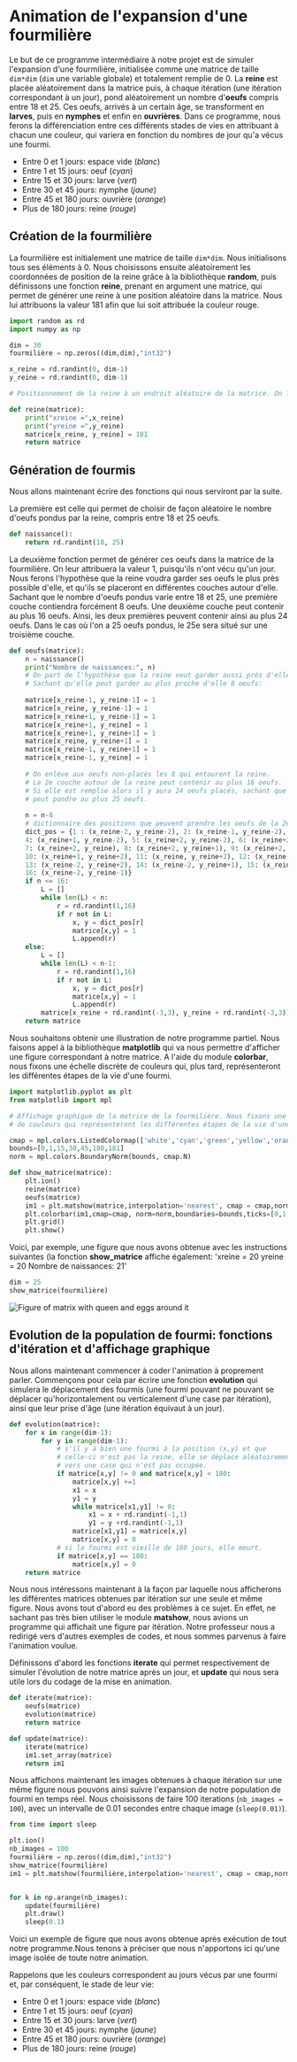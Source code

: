 # Animation de l'expansion d'une fourmilière


Le but de ce programme intermédiaire à notre projet est de simuler l'expansion d'une fourmilière, initialisée comme une matrice de taille ```dim*dim``` (```dim``` une variable globale) et totalement remplie de 0. La __reine__ est placée aléatoirement dans la matrice puis, à chaque itération (une itération correspondant à un jour), pond aléatoirement un nombre d'__oeufs__ compris entre 18 et 25.
Ces oeufs, arrivés à un certain âge, se transforment en __larves__, puis en __nymphes__ et enfin en __ouvrières__.
Dans ce programme, nous ferons la différenciation entre ces différents stades de vies en attribuant à chacun une couleur, qui variera en fonction du nombres de jour qu'a vécus une fourmi.
  * Entre 0 et 1 jours: espace vide (_blanc_)
  * Entre 1 et 15 jours: oeuf (_cyan_)
  * Entre 15 et 30 jours: larve (_vert_)
  * Entre 30 et 45 jours: nymphe (_jaune_)
  * Entre 45 et 180 jours: ouvrière (_orange_)
  * Plus de 180 jours: reine (_rouge_)

## Création de la fourmilière

La fourmilière est initialement une matrice de taille ```dim*dim```. Nous initialisons tous ses éléments à 0.
Nous choisissons ensuite aléatoirement les coordonnées de position de la reine grâce à la bibliothèque __random__, puis définissons une fonction __reine__, prenant en argument une matrice, qui permet de générer une reine à une position aléatoire dans la matrice. Nous lui attribuons la valeur 181 afin que lui soit attribuée la couleur rouge.

```Python
import random as rd
import numpy as np

dim = 30
fourmilière = np.zeros((dim,dim),"int32")

x_reine = rd.randint(0, dim-1)
y_reine = rd.randint(0, dim-1)

# Positionnement de la reine à un endroit aléatoire de la matrice. On lui attribue la valeur 181.

def reine(matrice):
    print("xreine =",x_reine)
    print("yreine =",y_reine)
    matrice[x_reine, y_reine] = 181
    return matrice
```

## Génération de fourmis

Nous allons maintenant écrire des fonctions qui nous serviront par la suite.

La première est celle qui permet de choisir de façon aléatoire le nombre d'oeufs pondus par la reine, compris entre 18 et 25 oeufs.

```Python
def naissance():
    return rd.randint(18, 25)
```

La deuxième fonction permet de générer ces oeufs dans la matrice de la fourmilière. On leur attribuera la valeur 1, puisqu'ils n'ont vécu qu'un jour. Nous ferons l'hypothèse que la reine voudra garder ses oeufs le plus près possible d'elle, et qu'ils se placeront en différentes couches autour d'elle.
Sachant que le nombre d'oeufs pondus varie entre 18 et 25, une première couche contiendra forcément 8 oeufs. Une deuxième couche peut contenir au plus 16 oeufs. Ainsi, les deux premières peuvent contenir ainsi au plus 24 oeufs. Dans le cas où l'on a 25 oeufs pondus, le 25e sera situé sur une troisième couche.

```Python
def oeufs(matrice):
    n = naissance()
    print("Nombre de naissances:", n)
    # On part de l'hypothèse que la reine veut garder aussi près d'elle que possible ses oeufs
    # Sachant qu'elle peut garder au plus proche d'elle 8 oeufs:
    
    matrice[x_reine-1, y_reine-1] = 1
    matrice[x_reine, y_reine-1] = 1
    matrice[x_reine+1, y_reine-1] = 1
    matrice[x_reine+1, y_reine] = 1
    matrice[x_reine+1, y_reine+1] = 1
    matrice[x_reine, y_reine+1] = 1
    matrice[x_reine-1, y_reine+1] = 1
    matrice[x_reine-1, y_reine] = 1
    
    # On enlève aux oeufs non-placés les 8 qui entourent la reine. 
    # La 2e couche autour de la reine peut contenir au plus 16 oeufs.
    # Si elle est remplie alors il y aura 24 oeufs placés, sachant que la reine
    # peut pondre au plus 25 oeufs.
    
    n = n-8
    # dictionnaire des positions que peuvent prendre les oeufs de la 2e couche.
    dict_pos = {1 : (x_reine-2, y_reine-2), 2: (x_reine-1, y_reine-2), 3: (x_reine, y_reine-2),
    4: (x_reine+1, y_reine-2), 5: (x_reine+2, y_reine-2), 6: (x_reine+2, y_reine-1), 
    7: (x_reine+2, y_reine), 8: (x_reine+2, y_reine+1), 9: (x_reine+2, y_reine+2),
    10: (x_reine+1, y_reine+2), 11: (x_reine, y_reine+2), 12: (x_reine-1, y_reine+2),
    13: (x_reine-2, y_reine+2), 14: (x_reine-2, y_reine+1), 15: (x_reine-2, y_reine),
    16: (x_reine-2, y_reine-1)}
    if n <= 16:
        L = []
        while len(L) < n:
            r = rd.randint(1,16)
            if r not in L:
                x, y = dict_pos[r]
                matrice[x,y] = 1
                L.append(r)
    else:
        L = []
        while len(L) < n-1:
            r = rd.randint(1,16)
            if r not in L:
                x, y = dict_pos[r]
                matrice[x,y] = 1
                L.append(r)
        matrice[x_reine + rd.randint(-3,3), y_reine + rd.randint(-3,3)] = 1
    return matrice
```

Nous souhaitons obtenir une illustration de notre programme partiel. Nous faisons appel à la bibliothèque __matplotlib__ qui va nous permettre d'afficher une figure correspondant à notre matrice. A l'aide du module __colorbar__, nous fixons une échelle discrète de couleurs qui, plus tard, représenteront les différentes étapes de la vie d'une fourmi.

```Python
import matplotlib.pyplot as plt
from matplotlib import mpl

# Affichage graphique de la matrice de la fourmilière. Nous fixons une échelle discrète
# de couleurs qui représenteront les différentes étapes de la vie d'une fourmi.

cmap = mpl.colors.ListedColormap(['white','cyan','green','yellow','orange','red'])
bounds=[0,1,15,30,45,180,181]
norm = mpl.colors.BoundaryNorm(bounds, cmap.N)

def show_matrice(matrice):
    plt.ion()
    reine(matrice)
    oeufs(matrice)
    im1 = plt.matshow(matrice,interpolation='nearest', cmap = cmap,norm=norm)
    plt.colorbar(im1,cmap=cmap, norm=norm,boundaries=bounds,ticks=[0,1,15,30,45,180,181])
    plt.grid()
    plt.show()
```

Voici, par exemple, une figure que nous avons obtenue avec les instructions suivantes (la fonction __show_matrice__ affiche également: 'xreine = 20
yreine = 20
Nombre de naissances: 21' 
```Python
dim = 25
show_matrice(fourmilière)
```
![Figure of matrix with queen and eggs around it](https://github.com/Sawken/Anthill/blob/master/Images/figure_cecile_0.png?raw=true)


## Evolution de la population de fourmi: fonctions d'itération et d'affichage graphique

Nous allons maintenant commencer à coder l'animation à proprement parler. Commençons pour cela par écrire une fonction __evolution__ qui simulera le déplacement des fourmis (une fourmi pouvant ne pouvant se déplacer qu'horizontalement ou verticalement d'une case par itération), ainsi que leur prise d'âge (une itération équivaut à un jour).

```Python
def evolution(matrice):
    for x in range(dim-1):
        for y in range(dim-1):
            # s'il y a bien une fourmi à la position (x,y) et que
            # celle-ci n'est pas la reine, elle se déplace aléatoirement
            # vers une case qui n'est pas occupée.
            if matrice[x,y] != 0 and matrice[x,y] < 180:
                matrice[x,y] +=1
                x1 = x
                y1 = y
                while matrice[x1,y1] != 0:
                    x1 = x + rd.randint(-1,1)
                    y1 = y +rd.randint(-1,1)
                matrice[x1,y1] = matrice[x,y]
                matrice[x,y] = 0
            # si la fourmi est vieille de 180 jours, elle meurt.
            if matrice[x,y] == 180:
                matrice[x,y] = 0
    return matrice
```
Nous nous intéressons maintenant à la façon par laquelle nous afficherons les différentes matrices obtenues par itération sur une seule et même figure. Nous avons tout d'abord eu des problèmes à ce sujet. En effet, ne sachant pas très bien utiliser le module __matshow__, nous avions un programme qui affichait une figure par itération. Notre professeur nous a redirigé vers d'autres exemples de codes, et nous sommes parvenus à faire l'animation voulue.

Définissons d'abord les fonctions __iterate__ qui permet respectivement de simuler l'évolution de notre matrice après un jour, et __update__ qui nous sera utile lors du codage de la mise en animation.

```Python
def iterate(matrice):
    oeufs(matrice)
    evolution(matrice)
    return matrice

def update(matrice):
    iterate(matrice)
    im1.set_array(matrice)
    return im1
```

Nous affichons maintenant les images obtenues à chaque itération sur une même figure nous pouvons ainsi suivre l'expansion de notre population de fourmi en temps réel.
Nous choisissons de faire 100 iterations (```nb_images = 100```), avec un intervalle de 0.01 secondes entre chaque image (```sleep(0.01)```).

```Python
from time import sleep

plt.ion()
nb_images = 100
fourmilière = np.zeros((dim,dim),"int32")
show_matrice(fourmilière)
im1 = plt.matshow(fourmilière,interpolation='nearest', cmap = cmap,norm=norm)


for k in np.arange(nb_images):
    update(fourmilière)
    plt.draw()
    sleep(0.1)
```
Voici un exemple de figure que nous avons obtenue après exécution de tout notre programme.Nous tenons à préciser que nous n'apportons ici qu'une image isolée de toute notre animation.

Rappelons que les couleurs correspondent au jours vécus par une fourmi et, par conséquent, le stade de leur vie:
  * Entre 0 et 1 jours: espace vide (_blanc_)
  * Entre 1 et 15 jours: oeuf (_cyan_)
  * Entre 15 et 30 jours: larve (_vert_)
  * Entre 30 et 45 jours: nymphe (_jaune_)
  * Entre 45 et 180 jours: ouvrière (_orange_)
  * Plus de 180 jours: reine (_rouge_)
  
